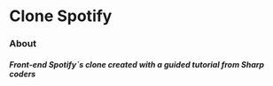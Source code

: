 # Clone Spotify

### About
##### Front-end Spotify`s clone created with a guided tutorial from Sharp coders
